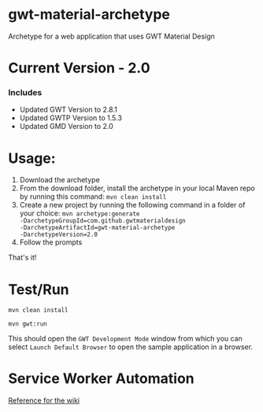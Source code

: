 # gwt-material-archetype
Archetype for a web application that uses GWT Material Design

# Current Version - 2.0
### Includes
- Updated GWT Version to 2.8.1
- Updated GWTP Version to 1.5.3
- Updated GMD Version to 2.0

# Usage:
1. Download the archetype
2. From the download folder, install the archetype in your local Maven repo by running this command: <code>mvn clean install</code>
3. Create a new project by running the following command in a folder of your choice: <code>mvn archetype:generate -DarchetypeGroupId=com.github.gwtmaterialdesign -DarchetypeArtifactId=gwt-material-archetype -DarchetypeVersion=2.0</code>
4. Follow the prompts

That's it!

# Test/Run
<code>mvn clean install</code>

<code>mvn gwt:run</code>

This should open the `GWT Development Mode` window from which you can select `Launch Default Browser` to open the sample application in a browser.

# Service Worker Automation
[Reference for the wiki](https://github.com/GwtMaterialDesign/gwt-material-archetype/wiki/ServiceWorker-Automation)
